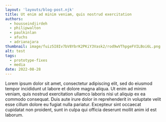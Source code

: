 ```yaml
---
layout: 'layouts/blog-post.njk'
title: Ut enim ad minim veniam, quis nostrud exercitation
authors:
  - housseindjirdeh
  - philipwalton
  - paulkinlan
  - afuchs
  - adrianajara
thumbnail: image/fuiz5I8Iv7bV8YbrK2PKiY3Vask2/rod9wVThpgeFVILBoi6L.png
alt: test
tags:
  - prototype-fixes
  - media
date: 2022-08-28
---
```


Lorem ipsum dolor sit amet, consectetur adipiscing elit, sed do eiusmod tempor incididunt ut labore et
dolore magna aliqua. Ut enim ad minim veniam, quis nostrud exercitation ullamco laboris nisi ut aliquip
ex ea commodo consequat. Duis aute irure dolor in reprehenderit in voluptate velit esse cillum dolore
eu fugiat nulla pariatur. Excepteur sint occaecat cupidatat non proident, sunt in culpa qui officia
deserunt mollit anim id est laborum.
